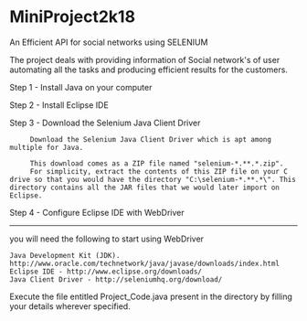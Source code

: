 # MiniProject2k18
An Efficient API for social networks using SELENIUM

The project deals with providing information of Social network's of user automating all the tasks and producing efficient results
for the customers.

Step 1 - Install Java on your computer

Step 2 - Install Eclipse IDE

Step 3 - Download the Selenium Java Client Driver

         Download the Selenium Java Client Driver which is apt among multiple for Java.

         This download comes as a ZIP file named "selenium-*.**.*.zip".
         For simplicity, extract the contents of this ZIP file on your C drive so that you would have the directory "C:\selenium-*.**.*\". This directory contains all the JAR files that we would later import on Eclipse.

Step 4 - Configure Eclipse IDE with WebDriver

   
----------------------------------------------------------------------------------------------
 you will need the following to start using WebDriver

    Java Development Kit (JDK). http://www.oracle.com/technetwork/java/javase/downloads/index.html
    Eclipse IDE - http://www.eclipse.org/downloads/
    Java Client Driver - http://seleniumhq.org/download/ 


Execute the file entitled Project_Code.java present in the directory by filling your details wherever specified.

